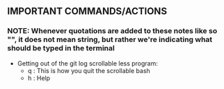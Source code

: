 ## IMPORTANT COMMANDS/ACTIONS
### NOTE: Whenever quotations are added to these notes like so "", it does not mean string, but rather we're indicating what should be typed in the terminal
- Getting out of the git log scrollable less program:
  * q : This is how you quit the scrollable bash
  * h : Help
